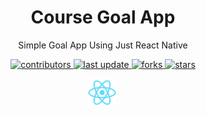 <div align="center">
  <h1>Course Goal App</h1>
  <p>
    Simple Goal App Using Just React Native
  </p>
  <p>
  <a href="https://github.com/edegan-furb/CourseGoalApp/graphs/contributors">
    <img src="https://img.shields.io/github/contributors/edegan-furb/CourseGoalApp" alt="contributors" />
  </a>
  <a href="">
    <img src="https://img.shields.io/github/last-commit/edegan-furb/CourseGoalApp" alt="last update" />
  </a>
  <a href="https://github.com/edegan-furb/CourseGoalApp/network/members">
    <img src="https://img.shields.io/github/forks/edegan-furb/CourseGoalApp" alt="forks" />
  </a>
  <a href="https://github.com/edegan-furb/CourseGoalApp/stargazers">
    <img src="https://img.shields.io/github/stars/edegan-furb/CourseGoalApp" alt="stars" />
  </a>
</p>
<p>

<img src="https://github.com/devicons/devicon/blob/master/icons/react/react-original.svg" title="ReactNative" alt="ReactNative " width="45" height="45"/>&nbsp;
</p>
</div>
